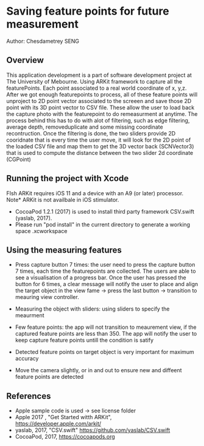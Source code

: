 # Saving feature points for future measurement

Author: Chesdametrey SENG

## Overview

This application development is a part of software development project at The University of Mebourne. Using ARKit framework to capture all the featurePoints. Each point associated to a real world coordinate of x, y,z. After we got enough featurepoints to process, all of these feature points will unproject to 2D point vector associated to the screeen and save those 2D point with its 3D point vector to CSV file.
These allow the user to load back the capture photo with the featurepoint to do remeasurment at anytime. The process behind this has to do with alot of filtering, such as edge filtering, average depth, removeduplicate and some missing coordinate recontruction. Once the filtering is done, the two sliders provide 2D cooridnate that is every time the user move, it will look for the 2D point of the loaded CSV file and map them to get the 3D vector back (SCNVector3) that is used to compute the distance between the two slider 2d coordinate (CGPoint)

## Running the project with Xcode 

FIsh ARKit requires iOS 11 and a device with an A9 (or later) processor. Note* ARKit is not availbale in iOS stimulator.
- CocoaPod 1.2.1 (2017) is used to install third party framework CSV.swift  (yaslab, 2017).
- Please run "pod install" in the current directory to generate a working space .xcworkspace


## Using the measuring features

- Press capture button 7 times: the user need to press the capture button 7 times, each time the featurepoints are collected. The users are able to see a visualisation of a progress bar. Once the user has pressed the button for 6 times, a clear message will notify the user to place and align the target object in the view fame -> press the last button -> transition to meauring view controller.

- Measuring the object with sliders: using sliders to specify the meaurment

- Few feature points: the app will not transition to meaurement view, if the captured feature points are less than 350. The app will notify the user to keep capture feature points untill the condition is satify

- Detected feature points on target object is very important for maximum accuracy

- Move the camera slightly, or in and out to ensure new and diffeent  feature points are detected

## References

- Apple sample code is used -> see license folder
- Apple 2017 , "Get Started witth ARKit", https://developer.apple.com/arkit/
- yaslab, 2017, "CSV.swift" https://github.com/yaslab/CSV.swift
- CocoaPod, 2017, https://cocoapods.org



